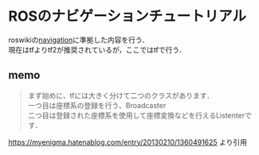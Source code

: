 # ROSのナビゲーションチュートリアル

roswikiの[navigation](http://wiki.ros.org/navigation)に準拠した内容を行う．  
現在はtfよりtf2が推奨されているが，ここではtfで行う．

## memo

> まず始めに、tfには大きく分けて二つのクラスがあります．  
> 一つ目は座標系の登録を行う、Broadcaster  
> 二つ目は登録された座標系を使用して座標変換などを行えるListenterです．  

https://myenigma.hatenablog.com/entry/20130210/1360491625 より引用
